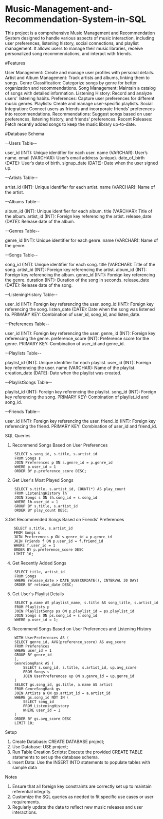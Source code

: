 # Music-Management-and-Recommendation-System-in-SQL

This project is a comprehensive Music Management and Recommendation System designed to handle various aspects of music interaction, including user preferences, listening history, social connections, and playlist management. It allows users to manage their music libraries, receive personalized song recommendations, and interact with friends.

#Features

User Management: Create and manage user profiles with personal details.
Artist and Album Management: Track artists and albums, linking them to songs.
Genre Classification: Categorize songs by genre for better organization and recommendations.
Song Management: Maintain a catalog of songs with detailed information.
Listening History: Record and analyze users' listening habits.
Preferences: Capture user preferences for different music genres.
Playlists: Create and manage user-specific playlists.
Social Integration: Connect users as friends and incorporate friends' preferences into recommendations.
Recommendations: Suggest songs based on user preferences, listening history, and friends' preferences.
Recent Releases: Fetch recently added songs to keep the music library up-to-date.


#Database Schema

--Users Table--

user_id (INT): Unique identifier for each user.
name (VARCHAR): User’s name.
email (VARCHAR): User’s email address (unique).
date_of_birth (DATE): User’s date of birth.
signup_date (DATE): Date when the user signed up.

--Artists Table--

artist_id (INT): Unique identifier for each artist.
name (VARCHAR): Name of the artist.

--Albums Table--

album_id (INT): Unique identifier for each album.
title (VARCHAR): Title of the album.
artist_id (INT): Foreign key referencing the artist.
release_date (DATE): Release date of the album.

--Genres Table--

genre_id (INT): Unique identifier for each genre.
name (VARCHAR): Name of the genre.

--Songs Table--

song_id (INT): Unique identifier for each song.
title (VARCHAR): Title of the song.
artist_id (INT): Foreign key referencing the artist.
album_id (INT): Foreign key referencing the album.
genre_id (INT): Foreign key referencing the genre.
duration (INT): Duration of the song in seconds.
release_date (DATE): Release date of the song.

--ListeningHistory Table--

user_id (INT): Foreign key referencing the user.
song_id (INT): Foreign key referencing the song.
listen_date (DATE): Date when the song was listened to.
PRIMARY KEY: Combination of user_id, song_id, and listen_date.

--Preferences Table--

user_id (INT): Foreign key referencing the user.
genre_id (INT): Foreign key referencing the genre.
preference_score (INT): Preference score for the genre.
PRIMARY KEY: Combination of user_id and genre_id.

--Playlists Table--

playlist_id (INT): Unique identifier for each playlist.
user_id (INT): Foreign key referencing the user.
name (VARCHAR): Name of the playlist.
creation_date (DATE): Date when the playlist was created.

--PlaylistSongs Table--

   playlist_id (INT): Foreign key referencing the playlist.
   song_id (INT): Foreign key referencing the song.
   PRIMARY KEY: Combination of playlist_id and song_id.

--Friends Table--

   user_id (INT): Foreign key referencing the user.
   friend_id (INT): Foreign key referencing the friend. 
   PRIMARY KEY: Combination of user_id and friend_id.


SQL Queries

1. Recommend Songs Based on User Preferences

        SELECT s.song_id, s.title, s.artist_id
        FROM Songs s
        JOIN Preferences p ON s.genre_id = p.genre_id
        WHERE p.user_id = 1
        ORDER BY p.preference_score DESC;

2. Get User's Most Played Songs

        SELECT s.title, s.artist_id, COUNT(*) AS play_count
        FROM ListeningHistory lh
        JOIN Songs s ON lh.song_id = s.song_id
        WHERE lh.user_id = 1
        GROUP BY s.title, s.artist_id
        ORDER BY play_count DESC;

3.Get Recommended Songs Based on Friends' Preferences

        SELECT s.title, s.artist_id
        FROM Songs s
        JOIN Preferences p ON s.genre_id = p.genre_id
        JOIN Friends f ON p.user_id = f.friend_id
        WHERE f.user_id = 1
        ORDER BY p.preference_score DESC
        LIMIT 10;

4. Get Recently Added Songs

        SELECT title, artist_id
        FROM Songs
        WHERE release_date > DATE_SUB(CURDATE(), INTERVAL 30 DAY)
        ORDER BY release_date DESC;

5. Get User's Playlist Details
        
        SELECT p.name AS playlist_name, s.title AS song_title, s.artist_id
        FROM Playlists p
        JOIN PlaylistSongs ps ON p.playlist_id = ps.playlist_id
        JOIN Songs s ON ps.song_id = s.song_id
        WHERE p.user_id = 1;

6. Recommend Songs Based on User Preferences and Listening History

        WITH UserPreferences AS (
        SELECT genre_id, AVG(preference_score) AS avg_score
        FROM Preferences
        WHERE user_id = 1
        GROUP BY genre_id
        ),
        GenreSongRank AS (
            SELECT s.song_id, s.title, s.artist_id, up.avg_score
            FROM Songs s
            JOIN UserPreferences up ON s.genre_id = up.genre_id
        )
        SELECT gs.song_id, gs.title, a.name AS artist
        FROM GenreSongRank gs
        JOIN Artists a ON gs.artist_id = a.artist_id
        WHERE gs.song_id NOT IN (
            SELECT song_id 
            FROM ListeningHistory 
            WHERE user_id = 1
        )
        ORDER BY gs.avg_score DESC
        LIMIT 10;

Setup

1. Create Database: CREATE DATABASE project;
2. Use Database: USE project;
3. Run Table Creation Scripts: Execute the provided CREATE TABLE statements to set up the database schema.
4. Insert Data: Use the INSERT INTO statements to populate tables with sample data

Notes
1. Ensure that all foreign key constraints are correctly set up to maintain referential integrity.
2. Customize the SQL queries as needed to fit specific use cases or user requirements.
3. Regularly update the data to reflect new music releases and user interactions.
